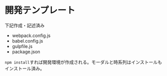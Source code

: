 # 開発テンプレート

下記作成・記述済み

- webpack.config.js
- babel.config.js
- gulpfile.js
- package.json

`npm install`すれば開発環境が作成される。モーダルと時系列はインストールもインストール済み。